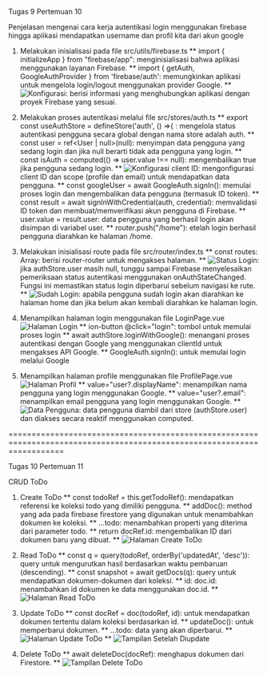 Tugas 9 Pertemuan 10

Penjelasan mengenai cara kerja autentikasi login menggunakan firebase hingga aplikasi mendapatkan username dan profil kita dari akun google

1.  Melakukan inisialisasi pada file src/utils/firebase.ts
    ** import { initializeApp } from "firebase/app": menginisialisasi bahwa aplikasi menggunakan layanan Firebase.
    ** import { getAuth, GoogleAuthProvider } from 'firebase/auth': memungkinkan aplikasi untuk mengelola login/logout menggunakan provider Google.
    ** ![Konfigurasi](image.png): berisi informasi yang menghubungkan aplikasi dengan proyek Firebase yang sesuai.
    
2.  Melakukan proses autentikasi melalui file src/stores/auth.ts
    ** export const useAuthStore = defineStore('auth', () =>{ : mengelola status autentikasi pengguna secara global dengan nama store adalah auth.
    ** const user = ref<User | null>(null): menyimpan data pengguna yang sedang login dan jika null berarti tidak ada pengguna yang login.
    ** const isAuth = computed(() => user.value !== null): mengembalikan true jika pengguna sedang login.
    ** ![Konfigurasi client ID](image-1.png): mengonfigurasi client ID dan scope (profile dan email) untuk mendapatkan data pengguna.
    ** const googleUser = await GoogleAuth.signIn(): memulai proses login dan mengembalikan data pengguna (termasuk ID token).
    ** const result = await signInWithCredential(auth, credential): memvalidasi ID token dan membuat/memverifikasi akun pengguna di Firebase.
    ** user.value = result.user: data pengguna yang berhasil login akan disimpan di variabel user.
    ** router.push("/home"): etelah login berhasil pengguna diarahkan ke halaman /home.
    
3.  Melakukan inisialisasi route pada file src/router/index.ts
    ** const routes: Array<RouteRecordRaw>: berisi router-router untuk mengakses halaman.
    ** ![Status Login](image-2.png): jika authStore.user masih null, tunggu sampai Firebase menyelesaikan pemeriksaan status autentikasi menggunakan onAuthStateChanged. Fungsi ini memastikan status login diperbarui sebelum navigasi ke rute.
    ** ![Sudah Login](image-3.png): apabila pengguna sudah login akan diarahkan ke halaman home dan jika belum akan kembali diarahkan ke halaman login.

4.  Menampilkan halaman login menggunakan file LoginPage.vue
    ![Halaman Login](image-5.png)
    ** ion-button @click="login": tombol untuk memulai proses login
    ** await authStore.loginWithGoogle(): menangani proses autentikasi dengan Google yang menggunakan clientId untuk mengakses API Google.
    ** GoogleAuth.signIn(): untuk memulai login melalui Google 

5.  Menampilkan halaman profile menggunakan file ProfilePage.vue
    ![Halaman Profil](image-6.png)
    ** value="user?.displayName": menampilkan nama pengguna yang login menggunakan Google.
    ** value="user?.email": menampilkan email pengguna yang login menggunakan Google.
    ** ![Data Pengguna](image-4.png): data pengguna diambil dari store (authStore.user) dan diakses secara reaktif menggunakan computed.


========================================================================================================================

Tugas 10 Pertemuan 11

CRUD ToDo

1.  Create ToDo
    ** const todoRef = this.getTodoRef(): mendapatkan referensi ke koleksi todo yang dimiliki pengguna.
    ** addDoc(): method yang ada pada firebase firestore yang digunakan untuk menambahkan dokumen ke koleksi.
    ** ...todo: menambahkan properti yang diterima dari parameter todo.
    ** return docRef.id: mengembalikan ID dari dokumen baru yang dibuat.
    ** ![Halaman Create ToDo](image-7.png)

2.  Read ToDo
    ** const q = query(todoRef, orderBy('updatedAt', 'desc')): query untuk mengurutkan hasil berdasarkan waktu pembaruan (descending).
    ** const snapshot = await getDocs(q): query untuk mendapatkan dokumen-dokumen dari koleksi.
    ** id: doc.id: menambahkan id dokumen ke data menggunakan doc.id.
    ** ![Halaman Read ToDo](image-8.png)

3.  Update ToDo
    ** const docRef = doc(todoRef, id): untuk mendapatkan dokumen tertentu dalam koleksi berdasarkan id.
    ** updateDoc(): untuk memperbarui dokumen.
    ** ...todo: data yang akan diperbarui.
    ** ![Halaman Update ToDo](image-9.png)
    ** ![Tampilan Setelah Diupdate](image-10.png)

4.  Delete ToDo
    ** await deleteDoc(docRef): menghapus dokumen dari Firestore.
    ** ![Tampilan Delete ToDo](image-11.png)
